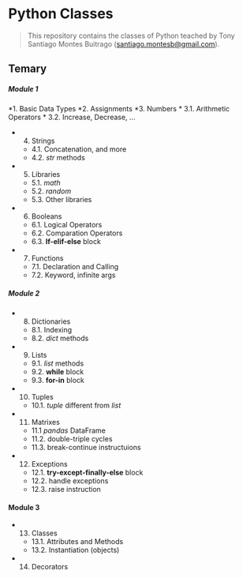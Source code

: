 # Python Classes

> This repository contains the classes of Python teached by Tony Santiago Montes Buitrago (santiago.montesb@gmail.com).

## Temary

##### Module 1

*1. Basic Data Types
*2. Assignments
*3. Numbers
    * 3.1. Arithmetic Operators
    * 3.2. Increase, Decrease, ...
* 4. Strings
    * 4.1. Concatenation, and more
    * 4.2. _str_ methods
* 5. Libraries
    * 5.1. _math_
    * 5.2. _random_
    * 5.3. Other libraries
* 6. Booleans
    * 6.1. Logical Operators
    * 6.2. Comparation Operators
    * 6.3. **If-elif-else** block
* 7. Functions
    * 7.1. Declaration and Calling
    * 7.2. Keyword, infinite args

##### Module 2

* 8. Dictionaries
    * 8.1. Indexing
    * 8.2. _dict_ methods
* 9. Lists
    * 9.1. _list_ methods
    * 9.2. **while** block
    * 9.3. **for-in** block
* 10. Tuples
    * 10.1. _tuple_ different from _list_
* 11. Matrixes
    * 11.1 _pandas_ DataFrame
    * 11.2. double-triple cycles
    * 11.3. break-continue instructuions
* 12. Exceptions
    * 12.1. **try-except-finally-else** block
    * 12.2. handle exceptions
    * 12.3. raise instruction

#### Module 3

* 13. Classes
    * 13.1. Attributes and Methods
    * 13.2. Instantiation (objects)
* 14. Decorators


